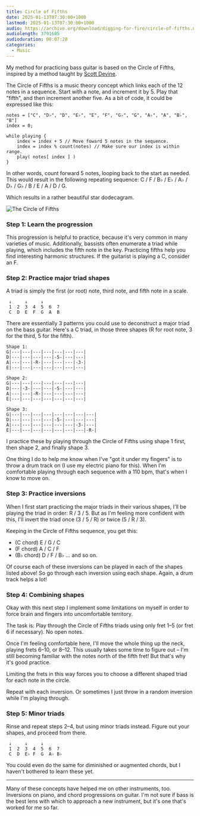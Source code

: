 ```yaml
---
title: Circle of Fifths
date: 2025-01-13T07:30:00+1000
lastmod: 2025-01-13T07:30:00+1000
audio: https://archive.org/download/digging-for-fire/circle-of-fifths.mp3
audiolength: 3791685
audioduration: 00:07:28
categories:
  - Music
---
```


My method for practicing bass guitar is based on the Circle of Fifths, inspired by a method taught by [Scott Devine](https://www.youtube.com/@devinebass).

The Circle of Fifths is a music theory concept which links each of the 12 notes in a sequence. Start with a note, and increment it by 5. Play that "fifth", and then increment another five. As a bit of code, it could be expressed like this:

```
notes = ["C", "D♭", "D", "E♭", "E", "F", "G♭", "G", "A♭", "A", "B♭", "B"]
index = 0;

while playing {
    index = index + 5 // Move foward 5 notes in the sequence.
    index = index % count(notes) // Make sure our index is within range.
    play( notes[ index ] )
}
```

<!--more-->

In other words, count forward 5 notes, looping back to the start as needed. This would result in the following repeating sequence: C / F / B♭ / E♭ / A♭ / D♭ / G♭ / B / E / A / D / G.

Which results in a rather beautiful star dodecagram.

![The Circle of Fifths](/images/circle-of-fifths.svg)

### Step 1: Learn the progression

This progression is helpful to practice, because it's very common in many varieties of music. Additionally, bassists often enumerate a triad while playing, which includes the fifth note in the key. Practicing fifths help you find interesting harmonic structures. If the guitarist is playing a C, consider an F.

### Step 2: Practice major triad shapes

A triad is simply the first (or root) note, third note, and fifth note in a scale.

```
 ↓     ↓     ↓
 1  2  3  4  5  6  7
 C  D  E  F  G  A  B
```

There are essentially 3 patterns you could use to deconstruct a major triad on the bass guitar. Here's a C triad, in those three shapes (R for root note, 3 for the third, 5 for the fifth).

```
Shape 1:
G|---|---|---|---|---|---|---|
D|---|---|---|---|-5-|---|---|
A|---|---|-R-|---|---|---|-3-|
E|---|---|---|---|---|---|---|

Shape 2:
G|---|---|---|---|---|---|---|
D|---|-3-|---|---|-5-|---|---|
A|---|---|-R-|---|---|---|---|
E|---|---|---|---|---|---|---|

Shape 3:
G|---|---|---|---|---|---|---|---|
D|---|---|---|---|-5-|---|---|---|
A|---|---|---|---|---|---|-3-|---|
E|---|---|---|---|---|---|---|-R-|
```

I practice these by playing through the Circle of Fifths using shape 1 first, then shape 2, and finally shape 3.

One thing I do to help me know when I've "got it under my fingers" is to throw a drum track on (I use my electric piano for this). When I'm comfortable playing through each sequence with a 110 bpm, that's when I know to move on.

### Step 3: Practice inversions

When I first start practicing the major triads in their various shapes, I'll be playing the triad in order: R / 3 / 5. But as I'm feeling more confident with this, I'll invert the triad once (3 / 5 / R) or twice (5 / R / 3).

Keeping in the Circle of Fifths sequence, you get this:

- (C chord) E / G / C
- (F chord) A / C / F
- (B♭ chord) D / F / B♭
… and so on.

Of course each of these inversions can be played in each of the shapes listed above! So go through each inversion using each shape. Again, a drum track helps a lot!

### Step 4: Combining shapes

Okay with this next step I implement some limitations on myself in order to force brain and fingers into uncomfortable territory.

The task is: Play through the Circle of Fifths triads using only fret 1–5 (or fret 6 if necessary). No open notes.

Once I'm feeling comfortable here, I'll move the whole thing up the neck, playing frets 6–10, or 8–12. This usually takes some time to figure out – I'm still becoming familiar with the notes north of the fifth fret! But that's why it's good practice.

Limiting the frets in this way forces you to choose a different shaped triad for each note in the circle.

Repeat with each inversion. Or sometimes I just throw in a random inversion while I'm playing through.

### Step 5: Minor triads

Rinse and repeat steps 2–4, but using minor triads instead. Figure out your shapes, and proceed from there.

```
 ↓     ↓     ↓
 1  2  3  4  5  6  7
 C  D  E♭ F  G  A♭ B♭
```

You could even do the same for diminished or augmented chords, but I haven't bothered to learn these yet.

---

Many of these concepts have helped me on other instruments, too. Inversions on piano, and chord progressions on guitar. I'm not sure if bass is the best lens with which to approach a new instrument, but it's one that's worked for me so far.